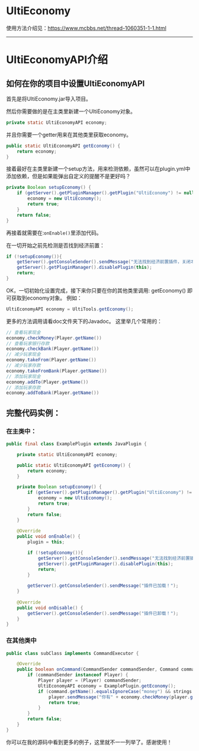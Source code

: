 # UltiEconomy

使用方法介绍见：https://www.mcbbs.net/thread-1060351-1-1.html

-------

# UltiEconomyAPI介绍

## 如何在你的项目中设置UltiEconomyAPI

首先是将UltiEconomy.jar导入项目。

然后你需要做的是在主类里新建一个UltiEconomy对象。
```java
private static UltiEconomyAPI economy;
```
并且你需要一个getter用来在其他类里获取economy。
```java
public static UltiEconomyAPI getEconomy() {
    return economy;
}
```
接着最好在主类里新建一个setup方法，用来检测依赖，虽然可以在plugin.yml中添加依赖，但是如果能弹出自定义的提醒不是更好吗？
```java
private Boolean setupEconomy() {
    if (getServer().getPluginManager().getPlugin("UltiEconomy") != null) {
        economy = new UltiEconomy();
        return true;
    }
    return false;
}
``` 
再接着就需要在:```onEnable()```里添加代码。

在一切开始之前先检测是否找到经济前置：
```java
if (!setupEconomy()){
    getServer().getConsoleSender().sendMessage("无法找到经济前置插件，关闭本插件。。。");
    getServer().getPluginManager().disablePlugin(this);
    return;
}
``` 
OK，一切初始化设置完成，接下来你只要在你的其他类里调用:    getEconomy() 即可获取到economy对象。
例如：
```java
UltiEconomyAPI economy = UltiTools.getEconomy();
```
更多的方法调用请看doc文件夹下的Javadoc。
这里举几个常用的：
```java
// 查看玩家现金
economy.checkMoney(Player.getName())
// 查看玩家银行存款
economy.checkBank(Player.getName())
// 减少玩家现金
economy.takeFrom(Player.getName())
// 减少玩家存款
economy.takeFromBank(Player.getName())
// 添加玩家现金
economy.addTo(Player.getName())
// 添加玩家存款
economy.addToBank(Player.getName())
```
## 完整代码实例：

### 在主类中：
```java
public final class ExamplePlugin extends JavaPlugin {

    private static UltiEconomyAPI economy;

    public static UltiEconomyAPI getEconomy() {
        return economy;
    }

    private Boolean setupEconomy() {
        if (getServer().getPluginManager().getPlugin("UltiEconomy") != null) {
            economy = new UltiEconomy();
            return true;
        }
        return false;
    }
    
    @Override
    public void onEnable() {
        plugin = this;

        if (!setupEconomy()){
            getServer().getConsoleSender().sendMessage("无法找到经济前置插件，关闭本插件。。。");
            getServer().getPluginManager().disablePlugin(this);
            return;
        }
        
        getServer().getConsoleSender().sendMessage("插件已加载！");
    }
    
    @Override
    public void onDisable() {
        getServer().getConsoleSender().sendMessage("插件已卸载！");
    }
}
```
### 在其他类中
```java
public class subClass implements CommandExecutor {

    @Override
    public boolean onCommand(CommandSender commandSender, Command command, String s, String[] strings) {
        if (commandSender instanceof Player) {
            Player player = (Player) commandSender;
            UltiEconomyAPI economy = ExamplePlugin.getEconomy();
            if (command.getName().equalsIgnoreCase("money") && strings.length == 0) {
                player.sendMessage("你有" + economy.checkMoney(player.getName()) + "枚金币！");
                return true;
            }
        }
        return false;
    }
}
```
你可以在我的源码中看到更多的例子，这里就不一一列举了。感谢使用！
